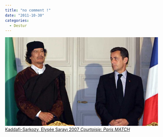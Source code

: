 ```yaml
---
title: "no comment !"
date: "2011-10-30"
categories: 
  - Destur
---
```


 [![mouammar-kadhafi-et-nicolas-sarkozy.jpg](../uploads/2011/10/mouammar-kadhafi-et-nicolas-sarkozy.jpg) Kaddafi-Sarkozy, Elysée Sarayı 2007 _Courtoisie: Paris MATCH_](../uploads/2011/10/mouammar-kadhafi-et-nicolas-sarkozy.jpg "mouammar-kadhafi-et-nicolas-sarkozy.jpg")
